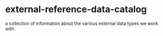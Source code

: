 # external-reference-data-catalog
a collection of information about the various external data types we work with
